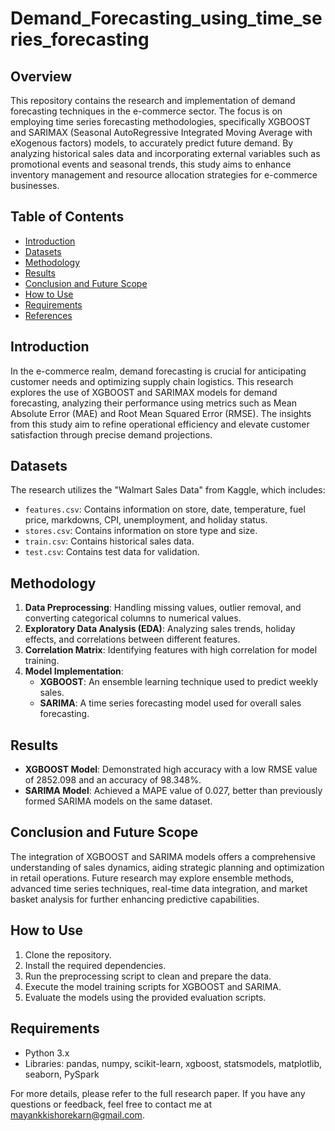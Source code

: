 # Demand_Forecasting_using_time_series_forecasting

## Overview
This repository contains the research and implementation of demand forecasting techniques in the e-commerce sector. The focus is on employing time series forecasting methodologies, specifically XGBOOST and SARIMAX (Seasonal AutoRegressive Integrated Moving Average with eXogenous factors) models, to accurately predict future demand. By analyzing historical sales data and incorporating external variables such as promotional events and seasonal trends, this study aims to enhance inventory management and resource allocation strategies for e-commerce businesses.

## Table of Contents
- [Introduction](#introduction)
- [Datasets](#datasets)
- [Methodology](#methodology)
- [Results](#results)
- [Conclusion and Future Scope](#conclusion-and-future-scope)
- [How to Use](#how-to-use)
- [Requirements](#requirements)
- [References](#references)

## Introduction
In the e-commerce realm, demand forecasting is crucial for anticipating customer needs and optimizing supply chain logistics. This research explores the use of XGBOOST and SARIMAX models for demand forecasting, analyzing their performance using metrics such as Mean Absolute Error (MAE) and Root Mean Squared Error (RMSE). The insights from this study aim to refine operational efficiency and elevate customer satisfaction through precise demand projections.

## Datasets
The research utilizes the "Walmart Sales Data" from Kaggle, which includes:
- `features.csv`: Contains information on store, date, temperature, fuel price, markdowns, CPI, unemployment, and holiday status.
- `stores.csv`: Contains information on store type and size.
- `train.csv`: Contains historical sales data.
- `test.csv`: Contains test data for validation.

## Methodology
1. **Data Preprocessing**: Handling missing values, outlier removal, and converting categorical columns to numerical values.
2. **Exploratory Data Analysis (EDA)**: Analyzing sales trends, holiday effects, and correlations between different features.
3. **Correlation Matrix**: Identifying features with high correlation for model training.
4. **Model Implementation**:
   - **XGBOOST**: An ensemble learning technique used to predict weekly sales.
   - **SARIMA**: A time series forecasting model used for overall sales forecasting.

## Results
- **XGBOOST Model**: Demonstrated high accuracy with a low RMSE value of 2852.098 and an accuracy of 98.348%.
- **SARIMA Model**: Achieved a MAPE value of 0.027, better than previously formed SARIMA models on the same dataset.

## Conclusion and Future Scope
The integration of XGBOOST and SARIMA models offers a comprehensive understanding of sales dynamics, aiding strategic planning and optimization in retail operations. Future research may explore ensemble methods, advanced time series techniques, real-time data integration, and market basket analysis for further enhancing predictive capabilities.

## How to Use
1. Clone the repository.
2. Install the required dependencies.
3. Run the preprocessing script to clean and prepare the data.
4. Execute the model training scripts for XGBOOST and SARIMA.
5. Evaluate the models using the provided evaluation scripts.

## Requirements
- Python 3.x
- Libraries: pandas, numpy, scikit-learn, xgboost, statsmodels, matplotlib, seaborn, PySpark

For more details, please refer to the full research paper. If you have any questions or feedback, feel free to contact me at [mayankkishorekarn@gmail.com](mailto:mayankkishorekarn@gmail.com).
